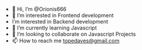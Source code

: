 - 👋 Hi, I’m @Orionis666
- 👀 I’m interested in Frontend development
- I’m interested in Backend development
- 🌱 I’m currently learning Javascript
- 💞️ I’m looking to collaborate on Javascript Projects
- 📫 How to reach me topedaves@gmail.com

<!---
Orionis666/Orionis666 is a ✨ special ✨ repository because its `README.md` (this file) appears on your GitHub profile.
You can click the Preview link to take a look at your changes.
--->
